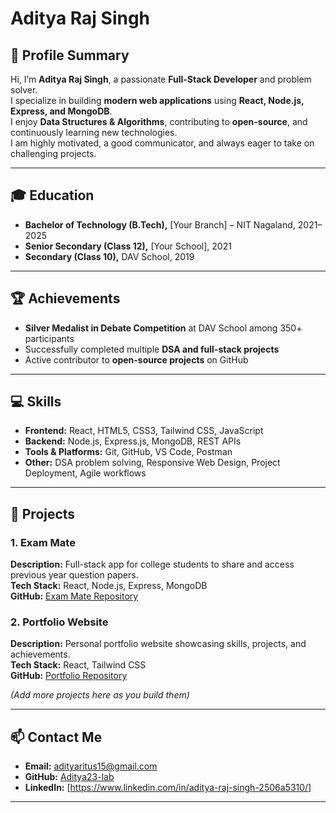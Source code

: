 # Aditya Raj Singh

## 👋 Profile Summary
Hi, I’m **Aditya Raj Singh**, a passionate **Full-Stack Developer** and problem solver.  
I specialize in building **modern web applications** using **React, Node.js, Express, and MongoDB**.  
I enjoy **Data Structures & Algorithms**, contributing to **open-source**, and continuously learning new technologies.  
I am highly motivated, a good communicator, and always eager to take on challenging projects.

---

## 🎓 Education
- **Bachelor of Technology (B.Tech),** [Your Branch] – NIT Nagaland, 2021–2025  
- **Senior Secondary (Class 12),** [Your School], 2021  
- **Secondary (Class 10),** DAV School, 2019

---

## 🏆 Achievements
- **Silver Medalist in Debate Competition** at DAV School among 350+ participants  
- Successfully completed multiple **DSA and full-stack projects**  
- Active contributor to **open-source projects** on GitHub  

---

## 💻 Skills
- **Frontend:** React, HTML5, CSS3, Tailwind CSS, JavaScript  
- **Backend:** Node.js, Express.js, MongoDB, REST APIs  
- **Tools & Platforms:** Git, GitHub, VS Code, Postman  
- **Other:** DSA problem solving, Responsive Web Design, Project Deployment, Agile workflows  

---

## 🚀 Projects

### 1. Exam Mate
**Description:** Full-stack app for college students to share and access previous year question papers.  
**Tech Stack:** React, Node.js, Express, MongoDB  
**GitHub:** [Exam Mate Repository](https://github.com/Aditya23-lab/exam-mate)

### 2. Portfolio Website
**Description:** Personal portfolio website showcasing skills, projects, and achievements.  
**Tech Stack:** React, Tailwind CSS  
**GitHub:** [Portfolio Repository](https://github.com/Aditya23-lab/portfolio)

*(Add more projects here as you build them)*

---

## 📫 Contact Me
- **Email:** adityaritus15@gmail.com  
- **GitHub:** [Aditya23-lab](https://github.com/Aditya23-lab)  
- **LinkedIn:** [https://www.linkedin.com/in/aditya-raj-singh-2506a5310/]
---
